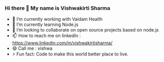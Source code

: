 ### Hi there 👋 My name is Vishwakirti Sharma 

<!--
**vishwakirtivardhan/vishwakirtivardhan** is a ✨ _special_ ✨ repository because its `README.md` (this file) appears on your GitHub profile.
-->


- 🔭 I’m currently working with Vaidam Health
- 🌱 I’m currently learning Node.js
- 👯 I’m looking to collaborate on open source projects based on node.js
- 📫 How to reach me on linkedIn : https://www.linkedin.com/in/vishwakirtisharma/
- 😄 Call me : vishwa
- ⚡ Fun fact: Code to make this world better place to live.

